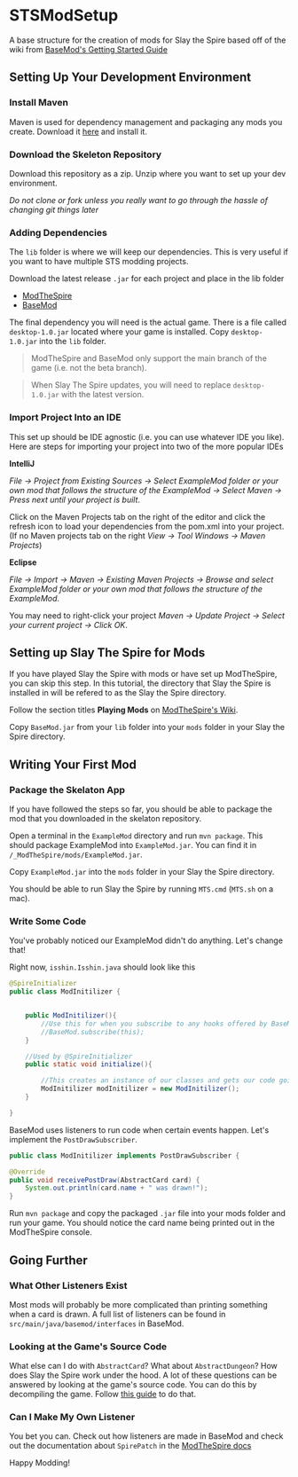 # STSModSetup
A base structure for the creation of mods for Slay the Spire based off of the wiki from [BaseMod's Getting Started Guide](https://github.com/daviscook477/BaseMod/wiki/Getting-Started-(For-Modders))

## Setting Up Your Development Environment

### Install Maven
Maven is used for dependency management and packaging any mods you create. Download it [here](https://maven.apache.org/download.cgi) and install it.

### Download the Skeleton Repository
Download this repository as a zip. Unzip where you want to set up your dev environment.

*Do not clone or fork unless you really want to go through the hassle of changing git things later*

### Adding Dependencies
The `lib` folder is where we will keep our dependencies. This is very useful if you want to have multiple STS modding projects.

Download the latest release `.jar` for each project and place in the lib folder
- [ModTheSpire](https://github.com/kiooeht/ModTheSpire/releases/latest)
- [BaseMod](https://github.com/daviscook477/BaseMod/releases/latest)

The final dependency you will need is the actual game. There is a file called `desktop-1.0.jar` located where your game is installed. Copy `desktop-1.0.jar` into the `lib` folder.

> ModTheSpire and BaseMod only support the main branch of the game (i.e. not the beta branch).

> When Slay The Spire updates, you will need to replace `desktop-1.0.jar` with the latest version.

### Import Project Into an IDE
This set up should be IDE agnostic (i.e. you can use whatever IDE you like). Here are steps for importing your project into two of the more popular IDEs

**IntelliJ**

*File -> Project from Existing Sources -> Select ExampleMod folder or your own mod that follows the structure of the ExampleMod -> Select Maven -> Press next until your project is built*.

Click on the Maven Projects tab on the right of the editor and click the refresh icon to load your dependencies from the pom.xml into your project. (If no Maven projects tab on the right *View -> Tool Windows -> Maven Projects*)

**Eclipse**

*File -> Import -> Maven -> Existing Maven Projects -> Browse and select ExampleMod folder or your own mod that follows the structure of the ExampleMod*.

You may need to right-click your project *Maven -> Update Project -> Select your current project -> Click OK*.

## Setting up Slay The Spire for Mods
If you have played Slay the Spire with mods or have set up ModTheSpire, you can skip this step. In this tutorial, the directory that Slay the Spire is installed in will be refered to as the Slay the Spire directory.

Follow the section titles **Playing Mods** on [ModTheSpire's Wiki](https://github.com/kiooeht/ModTheSpire/wiki#playing-mods).

Copy `BaseMod.jar` from your `lib` folder into your `mods` folder in your Slay the Spire directory.

## Writing Your First Mod

### Package the Skelaton App
If you have followed the steps so far, you should be able to package the mod that you downloaded in the skelaton repository.

Open a terminal in the `ExampleMod` directory and run `mvn package`. This should package ExampleMod into `ExampleMod.jar`. You can find it in `/_ModTheSpire/mods/ExampleMod.jar`.

Copy `ExampleMod.jar` into the `mods` folder in your Slay the Spire directory.

You should be able to run Slay the Spire by running `MTS.cmd` (`MTS.sh` on a mac).

### Write Some Code
You've probably noticed our ExampleMod didn't do anything. Let's change that!

Right now, `isshin.Isshin.java` should look like this

```Java
@SpireInitializer
public class ModInitilizer {


    public ModInitilizer(){
        //Use this for when you subscribe to any hooks offered by BaseMod.
        //BaseMod.subscribe(this);
    }

    //Used by @SpireInitializer
    public static void initialize(){

        //This creates an instance of our classes and gets our code going after BaseMod and ModTheSpire initialize.
        ModInitilizer modInitilizer = new ModInitilizer();
    }

}
```

BaseMod uses listeners to run code when certain events happen. Let's implement the `PostDrawSubscriber`.

```Java
public class ModInitilizer implements PostDrawSubscriber {
```

```Java
@Override
public void receivePostDraw(AbstractCard card) {
    System.out.println(card.name + " was drawn!");
}
```

Run `mvn package` and copy the packaged `.jar` file into your mods folder and run your game. You should notice the card name being printed out in the ModTheSpire console.

## Going Further

### What Other Listeners Exist

Most mods will probably be more complicated than printing something when a card is drawn. A full list of listeners can be found in `src/main/java/basemod/interfaces` in BaseMod.

### Looking at the Game's Source Code

What else can I do with `AbstractCard`? What about `AbstractDungeon`? How does Slay the Spire work under the hood. A lot of these questions can be answered by looking at the game's source code. You can do this by decompiling the game. Follow [this guide](https://github.com/daviscook477/BaseMod/wiki/Decompiling-Your-Game) to do that.

### Can I Make My Own Listener

You bet you can. Check out how listeners are made in BaseMod and check out the documentation about `SpirePatch` in the [ModTheSpire docs](https://github.com/kiooeht/ModTheSpire/wiki/SpirePatch)

Happy Modding!
